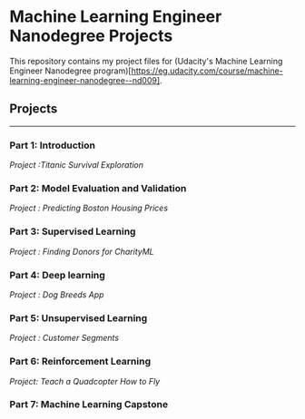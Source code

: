 # Machine Learning Engineer Nanodegree Projects

This repository contains my project files for (Udacity's Machine Learning Engineer Nanodegree program)[https://eg.udacity.com/course/machine-learning-engineer-nanodegree--nd009].

## Projects
---


### Part 1: Introduction

*Project :Titanic Survival Exploration*

### Part 2: Model Evaluation and Validation

*Project : Predicting Boston Housing Prices*

### Part 3: Supervised Learning

*Project : Finding Donors for CharityML*

### Part 4: Deep learning

*Project : Dog Breeds App*

### Part 5: Unsupervised Learning

*Project : Customer Segments* 

### Part 6: Reinforcement Learning

*Project: Teach a Quadcopter How to Fly*

### Part 7: Machine Learning Capstone
